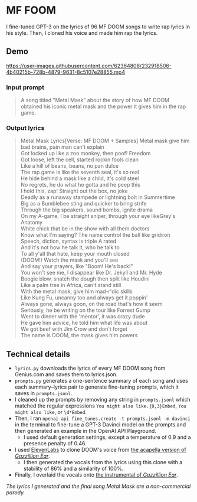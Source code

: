 # MF FOOM

I fine-tuned GPT-3 on the lyrics of 96 MF DOOM songs to write rap lyrics in his style. Then, I cloned his voice and made him rap the lyrics.

## Demo

https://user-images.githubusercontent.com/62364808/232918506-4b40215b-728b-4879-9631-8c5107e28855.mp4

### Input prompt

> A song titled "Metal Mask" about the story of how MF DOOM obtained his iconic metal mask and the power it gives him in the rap game.

### Output lyrics

> Metal Mask Lyrics[Verse: MF DOOM + Samples]
Metal mask give him bad brains, pain man can't explain\
Got locked up like a zoo monkey, then poof! Freedom\
Got loose, left the cell, started rockin fools clean\
Like a hill of beans, beans, no pan dulce\
The rap game is like the seventh seal, it's so real\
He hide behind a mask like a child, it's cold steel\
No regrets, he do what he gotta and he peep this\
I hold this, zap! Straight out the box, no joke\
Deadly as a runaway stampede or lightning bolt in Summertime\
Big as a Bumblebee sting and quicker to bring strife\
Through the big speakers, sound bombs, ignite drama\
On my A-game, I be straight sniper, through your eye likeGrey's Anatomy\
White chick that be in the show with all them doctors\
Know what I'm saying? The name control the ball like gridiron\
Speech, diction, syntax is triple A rated\
And it's not how he talk it, who he talk to\
To all y'all that hate, keep your mouth closed\
(DOOM!) Watch the mask and you'll see\
And say your prayers, like "Boom! He's back!"\
You won't see me, I disappear like Dr. Jekyll and Mr. Hyde\
Boogie blow, snatch the dough then split like Houdini\
Like a palm tree in Africa, can't stand still\
With the metal mask, give him mad-r'dic skills\
Like Kung Fu, uncanny too and always get it poppin'\
Always gone, always goon, on the road that's how it seem\
Seriously, he be writing on the tour like Forrest Gump\
Went to dinner with the 'mentor', it was crazy dude\
He gave him advice, he told him what life was about\
We got beef with Jim Crow and don't forget\
The name is DOOM, the mask gives him powers

## Technical details

- `lyrics.py` downloads the lyrics of every MF DOOM song from Genius.com and saves them to lyrics.json.
- `prompts.py` generates a one-sentence summary of each song and uses each summary–lyrics pair to generate fine-tuning prompts, which it saves in `prompts.jsonl`.
- I cleaned up the prompts by removing any string in `prompts.jsonl` which matched the regular expressions `You might also like.{0,3}Embed`, `You might also like`, or `\d*Embed`.
- Then, I ran `openai api fine_tunes.create -t prompts.jsonl -m davinci` in the terminal to fine-tune a GPT-3 Davinci model on the prompts and then generated an example in the OpenAI API Playground.
    - I used default generation settings, except a temperature of 0.9 and a presence penalty of 0.46.
- I used [ElevenLabs](https://beta.elevenlabs.io/) to clone DOOM's voice from [the acapella version of *Gazzillion Ear*](https://www.youtube.com/watch?v=LoXJd4Hkbcg).
    - I then generated the vocals from the lyrics using this clone with a stability of 86% and a similarity of 100%.
- Finally, I overlaid the vocals onto [the instrumental of *Gazzillion Ear*](https://www.youtube.com/watch?v=sQ7aKsYxwaM).

*The lyrics I generated and the final song Metal Mask are a non-commercial parody.*
